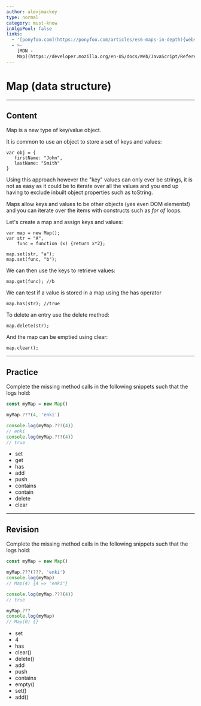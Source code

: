 ```yaml
---
author: alexjmackey
type: normal
category: must-know
inAlgoPool: false
links:
  - '[ponyfoo.com](https://ponyfoo.com/articles/es6-maps-in-depth){website}'
  - >-
    [MDN -
    Map](https://developer.mozilla.org/en-US/docs/Web/JavaScript/Reference/Global_Objects/Map){website}
---
```


# Map (data structure)


---

## Content

Map is a new type of key/value object.

It is common to use an object to store a set of keys and values:

```plain-text
var obj = {
   firstName: "John",
   lastName: "Smith"
}
```

Using this approach however the "key" values can only ever be strings, it is not as easy as it could be to iterate over all the values and you end up having to exclude inbuilt object properties such as toString.

Maps allow keys and values to be other objects (yes even DOM elements!) and you can iterate over the items with constructs such as *for of* loops.

Let's create a map and assign keys and values:

```plain-text
var map = new Map();
var str = "A",
    func = function (x) {return x*2};

map.set(str, "a");
map.set(func, "b");
```

We can then use the keys to retrieve values:

```plain-text
map.get(func); //b
```

We can test if a value is stored in a map using the has operator

```plain-text
map.has(str); //true
```

To delete an entry use the delete method:

```plain-text
map.delete(str);
```

And the map can be emptied using clear:

```plain-text
map.clear();
```


---

## Practice

Complete the missing method calls in the following snippets such that the logs hold:

```javascript
const myMap = new Map()

myMap.???(4, 'enki')

console.log(myMap.???(4))
// enki
console.log(myMap.???(4))
// true
```

- set
- get
- has
- add
- push
- contains
- contain
- delete
- clear


---

## Revision

Complete the missing method calls in the following snippets such that the logs hold:

```javascript
const myMap = new Map()

myMap.???(???, 'enki')
console.log(myMap)
// Map(4) {4 => "enki"}

console.log(myMap.???(4))
// true

myMap.???
console.log(myMap)
// Map(0) {}

```

- set
- 4
- has
- clear()
- delete()
- add
- push
- contains
- empty()
- set()
- add()
 
